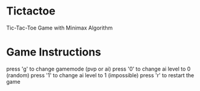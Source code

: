 # Tictactoe
Tic-Tac-Toe Game with Minimax Algorithm

# Game Instructions
press 'g' to change gamemode (pvp or ai)
press '0' to change ai level to 0 (random)
press '1' to change ai level to 1 (impossible)
press 'r' to restart the game
